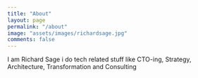 ```yaml
---
title: "About"
layout: page
permalink: "/about"
image: "assets/images/richardsage.jpg"
comments: false
---
```


I am Richard Sage i do tech related stuff like CTO-ing, Strategy, Architecture, Transformation and Consulting
